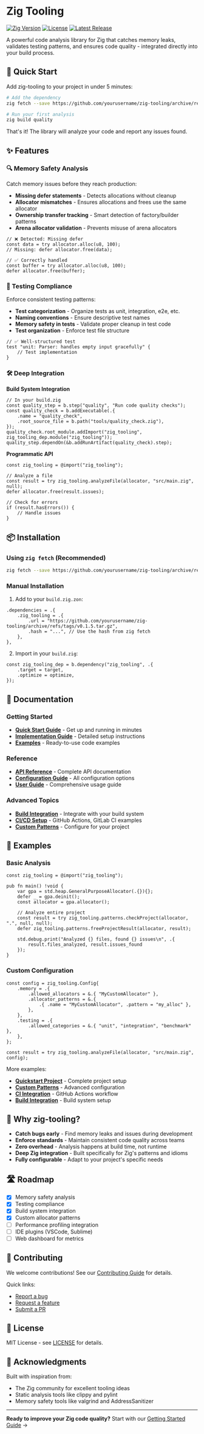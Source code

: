 # Zig Tooling

[![Zig Version](https://img.shields.io/badge/Zig-0.14.1-orange.svg)](https://ziglang.org)
[![License](https://img.shields.io/badge/License-MIT-blue.svg)](LICENSE)
[![Latest Release](https://img.shields.io/badge/Release-v0.1.5-green.svg)](https://github.com/yourusername/zig-tooling/releases)

A powerful code analysis library for Zig that catches memory leaks, validates testing patterns, and ensures code quality - integrated directly into your build process.

## 🚀 Quick Start

Add zig-tooling to your project in under 5 minutes:

```bash
# Add the dependency
zig fetch --save https://github.com/yourusername/zig-tooling/archive/refs/tags/v0.1.5.tar.gz

# Run your first analysis
zig build quality
```

That's it! The library will analyze your code and report any issues found.

## ✨ Features

### 🔍 Memory Safety Analysis
Catch memory issues before they reach production:
- **Missing defer statements** - Detects allocations without cleanup
- **Allocator mismatches** - Ensures allocations and frees use the same allocator
- **Ownership transfer tracking** - Smart detection of factory/builder patterns
- **Arena allocator validation** - Prevents misuse of arena allocators

```zig
// ❌ Detected: Missing defer
const data = try allocator.alloc(u8, 100);
// Missing: defer allocator.free(data);

// ✅ Correctly handled
const buffer = try allocator.alloc(u8, 100);
defer allocator.free(buffer);
```

### 🧪 Testing Compliance
Enforce consistent testing patterns:
- **Test categorization** - Organize tests as unit, integration, e2e, etc.
- **Naming conventions** - Ensure descriptive test names
- **Memory safety in tests** - Validate proper cleanup in test code
- **Test organization** - Enforce test file structure

```zig
// ✅ Well-structured test
test "unit: Parser: handles empty input gracefully" {
    // Test implementation
}
```

### 🛠️ Deep Integration

**Build System Integration**
```zig
// In your build.zig
const quality_step = b.step("quality", "Run code quality checks");
const quality_check = b.addExecutable(.{
    .name = "quality_check",
    .root_source_file = b.path("tools/quality_check.zig"),
});
quality_check.root_module.addImport("zig_tooling", zig_tooling_dep.module("zig_tooling"));
quality_step.dependOn(&b.addRunArtifact(quality_check).step);
```

**Programmatic API**
```zig
const zig_tooling = @import("zig_tooling");

// Analyze a file
const result = try zig_tooling.analyzeFile(allocator, "src/main.zig", null);
defer allocator.free(result.issues);

// Check for errors
if (result.hasErrors()) {
    // Handle issues
}
```

## 📦 Installation

### Using `zig fetch` (Recommended)

```bash
zig fetch --save https://github.com/yourusername/zig-tooling/archive/refs/tags/v0.1.5.tar.gz
```

### Manual Installation

1. Add to your `build.zig.zon`:
```zig
.dependencies = .{
    .zig_tooling = .{
        .url = "https://github.com/yourusername/zig-tooling/archive/refs/tags/v0.1.5.tar.gz",
        .hash = "...", // Use the hash from zig fetch
    },
},
```

2. Import in your `build.zig`:
```zig
const zig_tooling_dep = b.dependency("zig_tooling", .{
    .target = target,
    .optimize = optimize,
});
```

## 📖 Documentation

### Getting Started
- [**Quick Start Guide**](docs/getting-started.md) - Get up and running in minutes
- [**Implementation Guide**](docs/implementation-guide.md) - Detailed setup instructions
- [**Examples**](examples/) - Ready-to-use code examples

### Reference
- [**API Reference**](docs/api-reference.md) - Complete API documentation
- [**Configuration Guide**](docs/claude-integration.md) - All configuration options
- [**User Guide**](docs/user-guide.md) - Comprehensive usage guide

### Advanced Topics
- [**Build Integration**](docs/implementation-guide.md#build-system-integration) - Integrate with your build system
- [**CI/CD Setup**](docs/implementation-guide.md#cicd-setup) - GitHub Actions, GitLab CI examples
- [**Custom Patterns**](examples/advanced/custom_patterns.zig) - Configure for your project

## 🎯 Examples

### Basic Analysis
```zig
const zig_tooling = @import("zig_tooling");

pub fn main() !void {
    var gpa = std.heap.GeneralPurposeAllocator(.{}){};
    defer _ = gpa.deinit();
    const allocator = gpa.allocator();
    
    // Analyze entire project
    const result = try zig_tooling.patterns.checkProject(allocator, ".", null, null);
    defer zig_tooling.patterns.freeProjectResult(allocator, result);
    
    std.debug.print("Analyzed {} files, found {} issues\n", .{
        result.files_analyzed, result.issues_found
    });
}
```

### Custom Configuration
```zig
const config = zig_tooling.Config{
    .memory = .{
        .allowed_allocators = &.{ "MyCustomAllocator" },
        .allocator_patterns = &.{
            .{ .name = "MyCustomAllocator", .pattern = "my_alloc" },
        },
    },
    .testing = .{
        .allowed_categories = &.{ "unit", "integration", "benchmark" },
    },
};

const result = try zig_tooling.analyzeFile(allocator, "src/main.zig", config);
```

More examples:
- [**Quickstart Project**](examples/quickstart/) - Complete project setup
- [**Custom Patterns**](examples/advanced/custom_patterns.zig) - Advanced configuration
- [**CI Integration**](examples/advanced/ci_github_actions.yml) - GitHub Actions workflow
- [**Build Integration**](examples/build_integration.zig) - Build system setup

## 🤔 Why zig-tooling?

- **Catch bugs early** - Find memory leaks and issues during development
- **Enforce standards** - Maintain consistent code quality across teams
- **Zero overhead** - Analysis happens at build time, not runtime
- **Deep Zig integration** - Built specifically for Zig's patterns and idioms
- **Fully configurable** - Adapt to your project's specific needs

## 🛣️ Roadmap

- [x] Memory safety analysis
- [x] Testing compliance
- [x] Build system integration
- [x] Custom allocator patterns
- [ ] Performance profiling integration
- [ ] IDE plugins (VSCode, Sublime)
- [ ] Web dashboard for metrics

## 🤝 Contributing

We welcome contributions! See our [Contributing Guide](CONTRIBUTING.md) for details.

Quick links:
- [Report a bug](https://github.com/yourusername/zig-tooling/issues)
- [Request a feature](https://github.com/yourusername/zig-tooling/issues)
- [Submit a PR](https://github.com/yourusername/zig-tooling/pulls)

## 📄 License

MIT License - see [LICENSE](LICENSE) for details.

## 🙏 Acknowledgments

Built with inspiration from:
- The Zig community for excellent tooling ideas
- Static analysis tools like clippy and pylint
- Memory safety tools like valgrind and AddressSanitizer

---

**Ready to improve your Zig code quality?** Start with our [Getting Started Guide](docs/getting-started.md) →